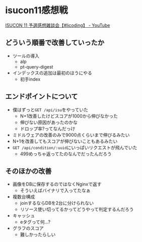 # isucon11感想戦

[ISUCON 11 予選感想雑談会【#licoding】 - YouTube](https://www.youtube.com/watch?v=haFSLvTdy6s)

## どういう順番で改善していったか

- ツールの導入
  - alp
  - pt-query-digest
- インデックスの追加は最初のほうにやる
  - 初手index

## エンドポイントについて

- 僕はずっと`GET /api/isu`をやっていた
  - N+1改善したけどスコアが1000から伸びなかった
  - 伸びない原因があったのかな
  - ドロップ率?ってなんだっけ
- ミドルウェアの改善のみで9000点くらいまで伸びるみたい
- N+1を改善してもスコアが伸びないこともあるみたい
- `GET /api/condition/:uuid`にいっぱいリクエストが飛んでいた
  - 499めっちゃ返ってたのなんでだったんだろう

## そのほかの改善

- 画像をDBに保存するのではなくNginxで返す
  - そういえばバイナリで入ってたなぁ
- 複数台構成
  - joinするならDBを2台に分けられない
  - リソース使い切ってるかってどうやって判定するんだろう
- キャッシュ
  - eタグって何...?
- グラフのスコア
  - 難しかったらしい
